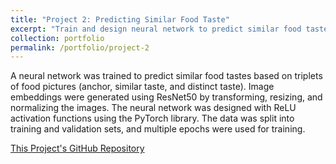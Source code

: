 ```yaml
---
title: "Project 2: Predicting Similar Food Taste"
excerpt: "Train and design neural network to predict similar food taste"
collection: portfolio
permalink: /portfolio/project-2
---
```


A neural network was trained to predict similar food tastes based on triplets of food pictures (anchor, similar taste, and distinct taste). Image embeddings were generated using ResNet50 by transforming, resizing, and normalizing the images. The neural network was designed with ReLU activation functions using the PyTorch library. The data was split into training and validation sets, and multiple epochs were used for training.

[This Project's GitHub Repository](https://github.com/lbrilh/FoodTaste)
